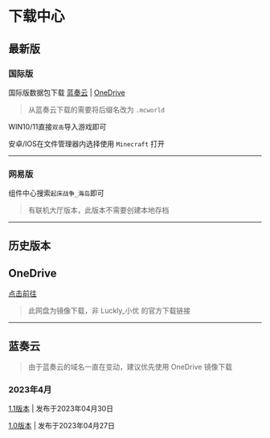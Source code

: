 # 下载中心

## 最新版

### 国际版

国际版数据包下载 [蓝奏云](https://wwph.lanzout.com/irIXW0uaqspa) | [OneDrive](https://qxiaotianp-my.sharepoint.com/:f:/g/personal/xiaotian_qxiaotianp_onmicrosoft_com/Esi6V_a8XldFuKrRM2oQHVsBA0VglshiKf_eHhPJAmxJhQ?e=P4by1V)

> 从蓝奏云下载的需要将后缀名改为 `.mcworld`

WIN10/11直接`双击`导入游戏即可

安卓/IOS在文件管理器内选择使用 `Minecraft` 打开

---

### 网易版

组件中心搜索`起床战争_海岛`即可

> 有联机大厅版本，此版本不需要创建本地存档

---

## 历史版本

## OneDrive

[点击前往](https://qxiaotianp-my.sharepoint.com/:f:/g/personal/xiaotian_qxiaotianp_onmicrosoft_com/Esi6V_a8XldFuKrRM2oQHVsBA0VglshiKf_eHhPJAmxJhQ?e=P4by1V)

> 此网盘为镜像下载，非 Luckly_小优 的官方下载链接

---

## 蓝奏云

> 由于蓝奏云的域名一直在变动，建议优先使用 OneDrive 镜像下载

### 2023年4月

[1.1版本](https://wwph.lanzout.com/irIXW0uaqspa) | 发布于2023年04月30日

[1.0版本](https://wwph.lanzout.com/iwrE20u1t56h) | 发布于2023年04月27日

